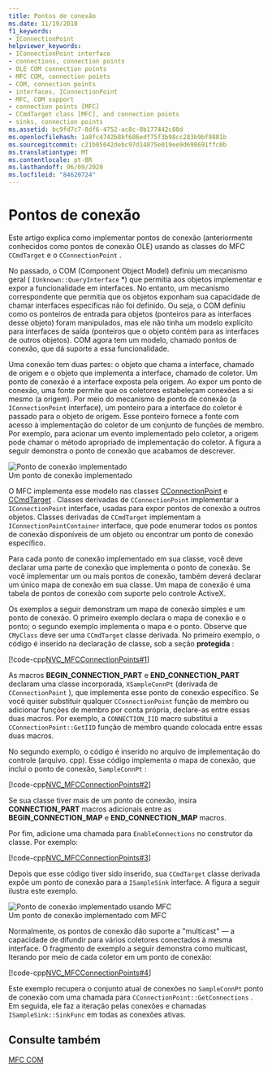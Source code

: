 ```yaml
---
title: Pontos de conexão
ms.date: 11/19/2018
f1_keywords:
- IConnectionPoint
helpviewer_keywords:
- IConnectionPoint interface
- connections, connection points
- OLE COM connection points
- MFC COM, connection points
- COM, connection points
- interfaces, IConnectionPoint
- MFC, COM support
- connection points [MFC]
- CCmdTarget class [MFC], and connection points
- sinks, connection points
ms.assetid: bc9fd7c7-8df6-4752-ac8c-0b177442c88d
ms.openlocfilehash: 1a8fc4742b8bf686edf75f3b98cc283b9bf9881b
ms.sourcegitcommit: c21b05042debc97d14875e019ee9d698691ffc0b
ms.translationtype: MT
ms.contentlocale: pt-BR
ms.lasthandoff: 06/09/2020
ms.locfileid: "84620724"
---
```

# <a name="connection-points"></a>Pontos de conexão

Este artigo explica como implementar pontos de conexão (anteriormente conhecidos como pontos de conexão OLE) usando as classes do MFC `CCmdTarget` e o `CConnectionPoint` .

No passado, o COM (Component Object Model) definiu um mecanismo geral ( `IUnknown::QueryInterface` *) que permitia aos objetos implementar e expor a funcionalidade em interfaces. No entanto, um mecanismo correspondente que permitia que os objetos exponham sua capacidade de chamar interfaces específicas não foi definido. Ou seja, o COM definiu como os ponteiros de entrada para objetos (ponteiros para as interfaces desse objeto) foram manipulados, mas ele não tinha um modelo explícito para interfaces de saída (ponteiros que o objeto contém para as interfaces de outros objetos). COM agora tem um modelo, chamado pontos de conexão, que dá suporte a essa funcionalidade.

Uma conexão tem duas partes: o objeto que chama a interface, chamado de origem e o objeto que implementa a interface, chamado de coletor. Um ponto de conexão é a interface exposta pela origem. Ao expor um ponto de conexão, uma fonte permite que os coletores estabeleçam conexões a si mesmo (a origem). Por meio do mecanismo de ponto de conexão (a `IConnectionPoint` interface), um ponteiro para a interface do coletor é passado para o objeto de origem. Esse ponteiro fornece a fonte com acesso à implementação do coletor de um conjunto de funções de membro. Por exemplo, para acionar um evento implementado pelo coletor, a origem pode chamar o método apropriado de implementação do coletor. A figura a seguir demonstra o ponto de conexão que acabamos de descrever.

![Ponto de conexão implementado](../mfc/media/vc37lh1.gif "Ponto de conexão implementado") <br/>
Um ponto de conexão implementado

O MFC implementa esse modelo nas classes [CConnectionPoint](reference/cconnectionpoint-class.md) e [CCmdTarget](reference/ccmdtarget-class.md) . Classes derivadas de `CConnectionPoint` implementar a `IConnectionPoint` interface, usadas para expor pontos de conexão a outros objetos. Classes derivadas de `CCmdTarget` implementam a `IConnectionPointContainer` interface, que pode enumerar todos os pontos de conexão disponíveis de um objeto ou encontrar um ponto de conexão específico.

Para cada ponto de conexão implementado em sua classe, você deve declarar uma parte de conexão que implementa o ponto de conexão. Se você implementar um ou mais pontos de conexão, também deverá declarar um único mapa de conexão em sua classe. Um mapa de conexão é uma tabela de pontos de conexão com suporte pelo controle ActiveX.

Os exemplos a seguir demonstram um mapa de conexão simples e um ponto de conexão. O primeiro exemplo declara o mapa de conexão e o ponto; o segundo exemplo implementa o mapa e o ponto. Observe que `CMyClass` deve ser uma `CCmdTarget` classe derivada. No primeiro exemplo, o código é inserido na declaração de classe, sob a seção **protegida** :

[!code-cpp[NVC_MFCConnectionPoints#1](codesnippet/cpp/connection-points_1.h)]

As macros **BEGIN_CONNECTION_PART** e **END_CONNECTION_PART** declaram uma classe incorporada, `XSampleConnPt` (derivada de `CConnectionPoint` ), que implementa esse ponto de conexão específico. Se você quiser substituir qualquer `CConnectionPoint` função de membro ou adicionar funções de membro por conta própria, declare-as entre essas duas macros. Por exemplo, a `CONNECTION_IID` macro substitui a `CConnectionPoint::GetIID` função de membro quando colocada entre essas duas macros.

No segundo exemplo, o código é inserido no arquivo de implementação do controle (arquivo. cpp). Esse código implementa o mapa de conexão, que inclui o ponto de conexão, `SampleConnPt` :

[!code-cpp[NVC_MFCConnectionPoints#2](codesnippet/cpp/connection-points_2.cpp)]

Se sua classe tiver mais de um ponto de conexão, insira **CONNECTION_PART** macros adicionais entre as **BEGIN_CONNECTION_MAP** e **END_CONNECTION_MAP** macros.

Por fim, adicione uma chamada para `EnableConnections` no construtor da classe. Por exemplo:

[!code-cpp[NVC_MFCConnectionPoints#3](codesnippet/cpp/connection-points_3.cpp)]

Depois que esse código tiver sido inserido, sua `CCmdTarget` classe derivada expõe um ponto de conexão para a `ISampleSink` interface. A figura a seguir ilustra este exemplo.

![Ponto de conexão implementado usando MFC](../mfc/media/vc37lh2.gif "Ponto de conexão implementado usando MFC") <br/>
Um ponto de conexão implementado com MFC

Normalmente, os pontos de conexão dão suporte a "multicast" — a capacidade de difundir para vários coletores conectados à mesma interface. O fragmento de exemplo a seguir demonstra como multicast, Iterando por meio de cada coletor em um ponto de conexão:

[!code-cpp[NVC_MFCConnectionPoints#4](codesnippet/cpp/connection-points_4.cpp)]

Este exemplo recupera o conjunto atual de conexões no `SampleConnPt` ponto de conexão com uma chamada para `CConnectionPoint::GetConnections` . Em seguida, ele faz a iteração pelas conexões e chamadas `ISampleSink::SinkFunc` em todas as conexões ativas.

## <a name="see-also"></a>Consulte também

[MFC COM](mfc-com.md)
